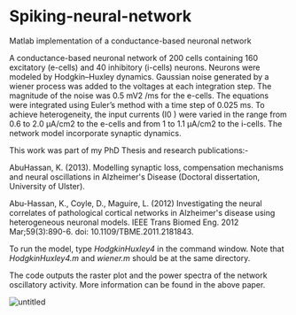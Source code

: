 # Spiking-neural-network
Matlab implementation of a conductance-based neuronal network

A conductance-based neuronal network of 200 cells containing 160 excitatory (e-cells) and 40 inhibitory (i-cells) neurons. Neurons were modeled by Hodgkin–Huxley dynamics. Gaussian noise generated by a wiener process was added to the voltages at each integration step. The magnitude of the noise was 0.5 mV2 /ms for the e-cells. The equations were integrated using Euler’s method with a time step of 0.025 ms. To achieve heterogeneity, the input currents (I0 ) were varied in the range from 0.6 to 2.0 μA/cm2 to the e-cells and from 1 to 1.1 μA/cm2 to the i-cells.  The network model incorporate synaptic dynamics.

This work was part of my PhD Thesis and research publications:-

AbuHassan, K. (2013). Modelling synaptic loss, compensation mechanisms and neural oscillations in Alzheimer's Disease (Doctoral dissertation, University of Ulster).

Abu-Hassan, K., Coyle, D., Maguire, L. (2012) Investigating the neural correlates of pathological cortical networks in Alzheimer's disease using heterogeneous neuronal models. IEEE Trans Biomed Eng. 2012 Mar;59(3):890-6. doi: 10.1109/TBME.2011.2181843. 

To run the model, type _HodgkinHuxley4_ in the command window. Note that _HodgkinHuxley4.m_ and _wiener.m_ should be at the same directory. 

The code outputs the raster plot and the power spectra of the network oscillatory activity. More information can be found in the above paper.

![untitled](https://user-images.githubusercontent.com/34474205/163700245-d84fa665-b5fc-4e41-b670-30ad3d8ea8c5.jpg)
